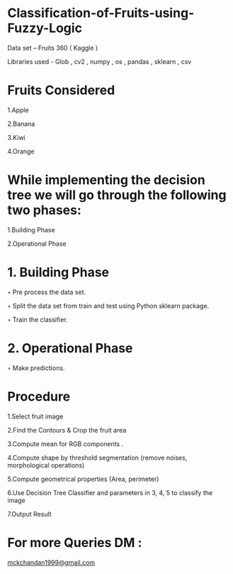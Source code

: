 # Classification-of-Fruits-using-Fuzzy-Logic

Data set – Fruits 360 (  Kaggle )

Libraries used  - Glob , cv2 , numpy , os  , pandas , sklearn , csv

# Fruits Considered

1.Apple

2.Banana

3.Kiwi

4.Orange 

# While implementing the decision tree we will go through the following two phases:

1.Building Phase 

2.Operational Phase

# 1. Building Phase
        
◦ Pre process the data set.
        
◦ Split the data set from train and test using Python sklearn package.
        
◦ Train the classifier.

 # 2. Operational Phase
 
◦ Make predictions.

# Procedure

1.Select fruit image

2.Find the Contours & Crop the fruit area  

3.Compute mean for RGB components .

4.Compute shape by threshold segmentation (remove noises, morphological operations) 

5.Compute geometrical properties (Area, perimeter) 

6.Use Decision Tree Classifier and parameters in 3, 4, 5 to classify the image 

7.Output Result 

# For more Queries DM :

mckchandan1999@gmail.com
